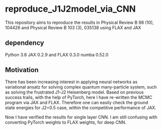 # reproduce_J1J2model_via_CNN
This repository aims to reproduce the results in Physical Review B 98 (10), 104426 and Physical Review B 103 (3), 035138 using FLAX and JAX

## dependency
Python 3.8
JAX 0.2.9 and FLAX 0.3.0
numba 0.52.0

## Motivation
There has been increasing interest in applying neural networks as variational ansatz for solving complex quantum many-particle system, such as solving the frustrated J1-J2 Heisenberg model. Based on previous success trails, with the help of PyTorch, here I have re-written the MCMC program via JAX and FLAX. Therefore one can easily check the ground state energies for J2=0.5 case, within the competitive performance of JAX.

Now I have verified the results for single layer CNN. I am still confusing with converting PyTorch weights to FLAX weights, for deep CNN. 

